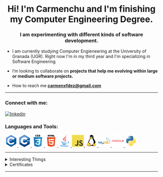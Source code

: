 <h1 align="center">Hi! I'm Carmenchu and I'm finishing my Computer Engineering Degree.</h1>
<h3 align="center">I am experimenting with different kinds of software development.</h3>

- I am currently studying Computer Engieneering at the University of Granada (UGR). Right now I'm in my third year and I'm specializing in Software Engineering 

- I’m looking to collaborate on **projects that help me evolving within large or medium software projects.**

- How to reach me **carmenxfdez@gmail.com**

<hr/>

<h3 align="left">Connect with me:</h3>
<p align="left">
<a href="www.linkedin.com/in/carmenxufdz" target="blank"><img align="center" src="https://raw.githubusercontent.com/rahuldkjain/github-profile-readme-generator/master/src/images/icons/Social/linked-in-alt.svg" alt="linkedin" height="30" width="40" /></a>
</p>

<h3 align="left">Languages and Tools:</h3>
<p align="left"> <a href="https://www.cprogramming.com/" target="_blank" rel="noreferrer"> <img src="https://raw.githubusercontent.com/devicons/devicon/master/icons/c/c-original.svg" alt="c" width="40" height="40"/> </a> <a href="https://www.w3schools.com/cpp/" target="_blank" rel="noreferrer"> <img src="https://raw.githubusercontent.com/devicons/devicon/master/icons/cplusplus/cplusplus-original.svg" alt="cplusplus" width="40" height="40"/> </a> <a href="https://www.w3schools.com/css/" target="_blank" rel="noreferrer"> <img src="https://raw.githubusercontent.com/devicons/devicon/master/icons/css3/css3-original-wordmark.svg" alt="css3" width="40" height="40"/> </a> <a href="https://www.w3.org/html/" target="_blank" rel="noreferrer"> <img src="https://raw.githubusercontent.com/devicons/devicon/master/icons/html5/html5-original-wordmark.svg" alt="html5" width="40" height="40"/> </a> <a href="https://www.java.com" target="_blank" rel="noreferrer"> <img src="https://raw.githubusercontent.com/devicons/devicon/master/icons/java/java-original.svg" alt="java" width="40" height="40"/> </a> <a href="https://developer.mozilla.org/en-US/docs/Web/JavaScript" target="_blank" rel="noreferrer"> <img src="https://raw.githubusercontent.com/devicons/devicon/master/icons/javascript/javascript-original.svg" alt="javascript" width="40" height="40"/> </a> <a href="https://www.linux.org/" target="_blank" rel="noreferrer"> <img src="https://raw.githubusercontent.com/devicons/devicon/master/icons/linux/linux-original.svg" alt="linux" width="40" height="40"/> </a> <a href="https://www.mysql.com/" target="_blank" rel="noreferrer"> <img src="https://raw.githubusercontent.com/devicons/devicon/master/icons/mysql/mysql-original-wordmark.svg" alt="mysql" width="40" height="40"/> </a> <a href="https://www.oracle.com/" target="_blank" rel="noreferrer"> <img src="https://raw.githubusercontent.com/devicons/devicon/master/icons/oracle/oracle-original.svg" alt="oracle" width="40" height="40"/> <a href="https://www.python.org" target="_blank" rel="noreferrer"> <img src="https://raw.githubusercontent.com/devicons/devicon/master/icons/python/python-original.svg" alt="python" width="40" height="40"/> </a> </p>

<hr/>

<details>
  <summary> Interesting Things </summary>
  <h3> #30 NitesOfCode </h3>
  <a href="https://www.codedex.io/@carmenxufdz/30-nites-of-code">Check out my progress!</a>
  
  ![@carmenxufdz #30NitesOfCode](https://www.codedex.io/api/petStatus?user=carmenxufdz)
</details>


<details>
  <summary>Certificates</summary>

  <a href="https://www.credential.net/embed/7d6ec0e3-cb75-41e7-84e0-b339428d2e23">The Legend of Python - Codédex</a>
  
</details>
<hr/>
